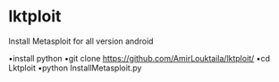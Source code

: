 # lktploit
Install Metasploit for all version android

•install python
•git clone https://github.com/AmirLouktaila/lktploit/
•cd Lktploit
•python InstallMetasploit.py
